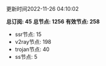 更新时间2022-11-26 04:10:02

**总订阅: 45**
**总节点: 1256**
**有效节点: 258**
- ssr节点: 15
- v2ray节点: 198
- trojan节点: 40
- ss节点: 5
